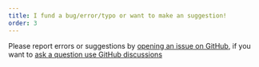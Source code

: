 ```yaml
---
title: I fund a bug/error/typo or want to make an suggestion!
order: 3
---
```


Please report errors or suggestions by [opening an issue on GitHub](https://github.com/rpsychologist/rpsychologist-com/issues), if you want to [ask a question use GitHub discussions](https://github.com/rpsychologist/rpsychologist-com/discussions)